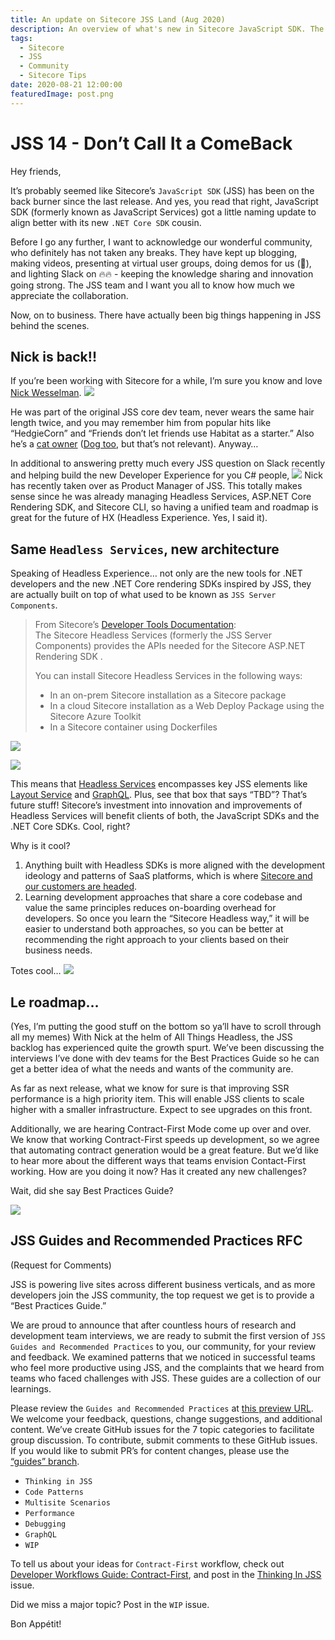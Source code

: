 ```yaml
---
title: An update on Sitecore JSS Land (Aug 2020)
description: An overview of what's new in Sitecore JavaScript SDK. The new release brings new architecture and the highly anticipated 'Guides and Recommended Practices' documentation.
tags:
  - Sitecore
  - JSS
  - Community
  - Sitecore Tips
date: 2020-08-21 12:00:00
featuredImage: post.png
---
```


# JSS 14 - Don’t Call It a ComeBack
Hey friends,

It’s probably seemed like Sitecore’s `JavaScript SDK` (JSS) has been on the back burner since the last release. And yes, you read that right, JavaScript SDK (formerly known as JavaScript Services) got a little naming update to align better with its new `.NET Core SDK` cousin.

Before I go any further, I want to acknowledge our wonderful community, who definitely has not taken any breaks. They have kept up blogging, making videos, presenting at virtual user groups, doing demos for us (🥰), and lighting Slack on 🔥🔥 - keeping the knowledge sharing and innovation going strong. The JSS team and I want you all to know how much we appreciate the collaboration.

Now, on to business. There have actually been big things happening in JSS behind the scenes.


## Nick is back!!
If you’re been working with Sitecore for a while, I’m sure you know and love [Nick Wesselman](https://twitter.com/techphoria414). 
![](./nick.jpg)

He was part of the original JSS core dev team, never wears the same hair length twice, and you may remember him from popular hits like “HedgieCorn” and  “Friends don’t let friends use Habitat as a starter.” Also he’s a [cat owner](https://twitter.com/techphoria414/status/1255989723845230594) ([Dog too](https://twitter.com/techphoria414/status/1249766921819557888), but that’s not relevant). Anyway…

In additional to answering pretty much every JSS question on Slack recently and helping build the new Developer Experience for you C# people,
![](bill_gates.gif)
Nick has recently taken over as Product Manager of JSS. This totally makes sense since he was already managing Headless Services, ASP.NET Core Rendering SDK, and Sitecore CLI, so having a unified team and roadmap is great for the future of HX (Headless Experience. Yes, I said it).



## Same `Headless Services`, new architecture
Speaking of Headless Experience… not only are the new tools for .NET developers and the new .NET Core rendering SDKs inspired by JSS, they are actually built on top of what used to be known as `JSS Server Components`.

> From Sitecore’s [Developer Tools Documentation](https://doc.sitecore.com/developers/100/developer-tools/en/sitecore-headless-services.html):  
> The Sitecore Headless Services (formerly the  JSS Server Components) provides the APIs needed for the  Sitecore ASP.NET Rendering SDK .  
>   
> You can install Sitecore Headless Services in the following ways:  
>   * In an on-prem Sitecore installation as a Sitecore package  
>   * In a cloud Sitecore installation as a Web Deploy Package using the Sitecore Azure Toolkit  
>   * In a Sitecore container using Dockerfiles  


![](./Sv9_architecture.png)


![](./Sv10_architecture.png)

This means that [Headless Services](https://doc.sitecore.com/developers/100/developer-tools/en/sitecore-headless-services.html) encompasses key JSS elements like [Layout Service](https://doc.sitecore.com/developers/100/developer-tools/en/sitecore-layout-service.html) and [GraphQL](https://doc.sitecore.com/developers/100/sitecore-experience-manager/en/graphql.html).  Plus, see that box that says “TBD”? That’s future stuff! Sitecore’s investment into innovation and improvements of Headless Services will benefit clients of both, the JavaScript SDKs and the .NET Core SDKs. Cool, right?

Why is it cool?
1. Anything built with Headless SDKs is more aligned with the development ideology and patterns of SaaS platforms, which is where [Sitecore and our customers are headed](https://www.sitecore.com/company/news-events/press-releases/2019/11/sitecore-saas-strategy/saas-faq).
2. Learning development approaches that share a core codebase and value the same principles reduces on-boarding overhead for developers. So once you learn the “Sitecore Headless way,” it will be easier to understand both approaches, so you can be better at recommending the right approach to your clients based on their business needs. 


Totes cool…
![](./cool_doggo.gif)


## Le roadmap…
(Yes, I’m putting the good stuff on the bottom so ya’ll have to scroll through all my memes)
With Nick at the helm of All Things Headless, the JSS backlog has experienced quite the growth spurt. We’ve been discussing the interviews I’ve done with dev teams for the Best Practices Guide so he can get a better idea of what the needs and wants of the community are.

As far as next release, what we know for sure is that improving SSR performance is a high priority item. This will enable JSS clients to scale higher with a smaller infrastructure. Expect to see upgrades on this front.

Additionally, we are hearing Contract-First Mode come up over and over. We know that working Contract-First speeds up development, so we agree that automating contract generation would be a great feature. But we’d like to hear more about the different ways that teams envision Contact-First working. How are you doing it now? Has it created any new challenges?

Wait, did she say Best Practices Guide?

![](./yes_i_did.gif)


## JSS Guides and Recommended Practices RFC
(Request for Comments)

JSS is powering live sites across different business verticals, and as more developers join the JSS community, the top request we get is to provide a “Best Practices Guide.”

We are proud to announce that after countless hours of research and development team interviews, we are ready to submit the first version of `JSS Guides and Recommended Practices` to you, our community, for your review and feedback. We examined patterns that we noticed in successful teams who feel more productive using JSS, and the complaints that we heard from teams who faced challenges with JSS. These guides are a collection of our learnings.
 
Please review the `Guides and Recommended Practices` at [this preview URL](https://jss-docs-preview3.herokuapp.com/guides/). We welcome your feedback, questions, change suggestions, and additional content.  We’ve create GitHub issues for the 7 topic categories to facilitate group discussion. To contribute, submit comments to these GitHub issues. If you would like to submit PR’s for content changes, please use the [“guides” branch](https://github.com/Sitecore/jss/tree/guides).

* `Thinking in JSS`
* `Code Patterns`
* `Multisite Scenarios`
* `Performance`
* `Debugging`
* `GraphQL`
* `WIP`

To tell us about your ideas for `Contract-First` workflow, check out [Developer Workflows Guide: Contract-First](https://jss-docs-preview3.herokuapp.com/guides/thinking-in-jss/developer-workflows#contract-first), and post in the [Thinking In JSS](/) issue.

Did we miss a major topic? Post in the `WIP` issue.

Bon Appétit!